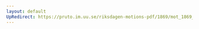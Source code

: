 ```yaml
---
layout: default
UpRedirect: https://pruto.im.uu.se/riksdagen-motions-pdf/1869/mot_1869__ak__334.pdf
---
```

